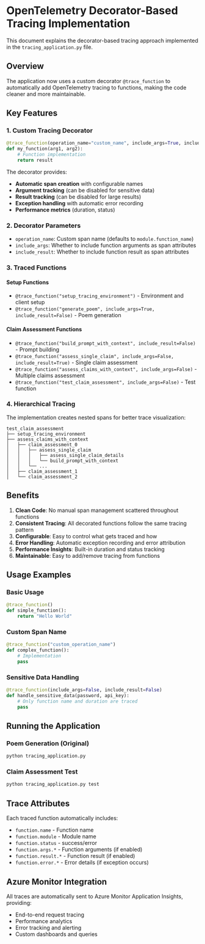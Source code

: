 # OpenTelemetry Decorator-Based Tracing Implementation

This document explains the decorator-based tracing approach implemented in the `tracing_application.py` file.

## Overview

The application now uses a custom decorator `@trace_function` to automatically add OpenTelemetry tracing to functions, making the code cleaner and more maintainable.

## Key Features

### 1. Custom Tracing Decorator

```python
@trace_function(operation_name="custom_name", include_args=True, include_result=True)
def my_function(arg1, arg2):
    # Function implementation
    return result
```

The decorator provides:
- **Automatic span creation** with configurable names
- **Argument tracking** (can be disabled for sensitive data)
- **Result tracking** (can be disabled for large results)
- **Exception handling** with automatic error recording
- **Performance metrics** (duration, status)

### 2. Decorator Parameters

- `operation_name`: Custom span name (defaults to `module.function_name`)
- `include_args`: Whether to include function arguments as span attributes
- `include_result`: Whether to include function result as span attributes

### 3. Traced Functions

#### Setup Functions
- `@trace_function("setup_tracing_environment")` - Environment and client setup
- `@trace_function("generate_poem", include_args=True, include_result=False)` - Poem generation

#### Claim Assessment Functions
- `@trace_function("build_prompt_with_context", include_result=False)` - Prompt building
- `@trace_function("assess_single_claim", include_args=False, include_result=True)` - Single claim assessment
- `@trace_function("assess_claims_with_context", include_args=False)` - Multiple claims assessment
- `@trace_function("test_claim_assessment", include_args=False)` - Test function

### 4. Hierarchical Tracing

The implementation creates nested spans for better trace visualization:

```
test_claim_assessment
├── setup_tracing_environment
├── assess_claims_with_context
│   ├── claim_assessment_0
│   │   ├── assess_single_claim
│   │   │   ├── assess_single_claim_details
│   │   │   └── build_prompt_with_context
│   │   └── ...
│   ├── claim_assessment_1
│   └── claim_assessment_2
```

## Benefits

1. **Clean Code**: No manual span management scattered throughout functions
2. **Consistent Tracing**: All decorated functions follow the same tracing pattern
3. **Configurable**: Easy to control what gets traced and how
4. **Error Handling**: Automatic exception recording and error attribution
5. **Performance Insights**: Built-in duration and status tracking
6. **Maintainable**: Easy to add/remove tracing from functions

## Usage Examples

### Basic Usage
```python
@trace_function()
def simple_function():
    return "Hello World"
```

### Custom Span Name
```python
@trace_function("custom_operation_name")
def complex_function():
    # Implementation
    pass
```

### Sensitive Data Handling
```python
@trace_function(include_args=False, include_result=False)
def handle_sensitive_data(password, api_key):
    # Only function name and duration are traced
    pass
```

## Running the Application

### Poem Generation (Original)
```bash
python tracing_application.py
```

### Claim Assessment Test
```bash
python tracing_application.py test
```

## Trace Attributes

Each traced function automatically includes:
- `function.name` - Function name
- `function.module` - Module name
- `function.status` - success/error
- `function.args.*` - Function arguments (if enabled)
- `function.result.*` - Function result (if enabled)
- `function.error.*` - Error details (if exception occurs)

## Azure Monitor Integration

All traces are automatically sent to Azure Monitor Application Insights, providing:
- End-to-end request tracing
- Performance analytics
- Error tracking and alerting
- Custom dashboards and queries
